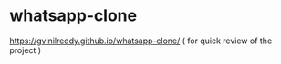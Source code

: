 # whatsapp-clone

https://gvinilreddy.github.io/whatsapp-clone/   (  for quick review of the project )
